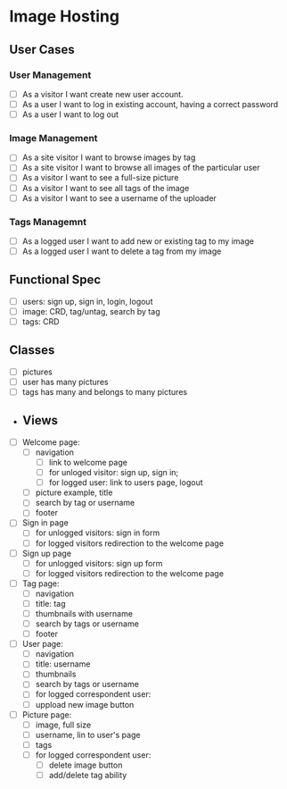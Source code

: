 # Image Hosting

## User Cases

### User Management 

 - [ ] As a visitor I want create new user account.
 - [ ] As a user I want to log in existing account, having a correct password
 - [ ] As a user I want to log out
 
### Image Management
 - [ ] As a site visitor I want to browse images by tag
 - [ ] As a site visitor I want to browse all images of the particular user
 - [ ] As a visitor I want to see a full-size picture
 - [ ] As a visitor I want to see all tags of the image
 - [ ] As a visitor I want to see a username of the uploader
 
### Tags Managemnt
 - [ ] As a logged user I want to add new or existing tag to my image
 - [ ] As a logged user I want to delete a tag from my image
  
## Functional Spec
 - [ ] users: sign up, sign in, login, logout
 - [ ] image: CRD, tag/untag, search by tag
 - [ ] tags: CRD 
 
 ## Classes
 - [ ] pictures
 - [ ] user has many pictures
 - [ ] tags has many and belongs to many pictures
  
 - ## Views
 - [ ] Welcome page: 
   - [ ] navigation 
     - [ ] link to welcome page
     - [ ] for unloged visitor: sign up, sign in; 
     - [ ] for logged user: link to users page, logout
   - [ ] picture example, title 
   - [ ] search by tag or username
   - [ ] footer
 - [ ] Sign in page
   - [ ] for unlogged visitors: sign in form
   - [ ] for logged visitors redirection to the welcome page
 - [ ] Sign up page
   - [ ] for unlogged visitors: sign up form
   - [ ] for logged visitors redirection to the welcome page
 - [ ] Tag page:
   - [ ] navigation
   - [ ] title: tag
   - [ ] thumbnails with username
   - [ ] search by tags or username
   - [ ] footer
 - [ ] User page:
   - [ ] navigation
   - [ ] title: username
   - [ ] thumbnails
   - [ ] search by tags or username
   - [ ] for logged correspondent user:
   -   [ ] uppload new image button 
 - [ ] Picture page:
   - [ ] image, full size
   - [ ] username, lin to user's page
   - [ ] tags
   - [ ] for logged correspondent user:
     - [ ] delete image button
     - [ ] add/delete tag ability
